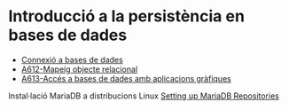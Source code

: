 # Introducció a la persistència en bases de dades

* [Connexió a bases de dades](uf6nf1a01)
* [A612-Mapeig objecte relacional](https://docencia.proven.cat/jmoreno/wiki/doku.php?id=docencia:dam:m03:uf6:a612)
* [A613-Accés a bases de dades amb aplicacions gràfiques](https://docencia.proven.cat/jmoreno/wiki/doku.php?id=docencia:dam:m03:uf6:a613)

Instal·lació MariaDB a distribucions Linux [Setting up MariaDB Repositories](https://downloads.mariadb.org/mariadb/repositories/#distro=Mint&distro_release=bionic--ubuntu_bionic&mirror=hs-esslingen&version=10.4)